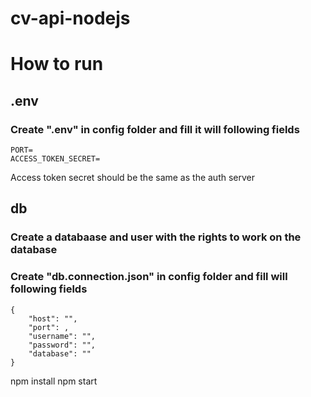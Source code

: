 # cv-api-nodejs

# How to run

## .env

### Create ".env" in config folder and fill it will following fields
```
PORT=
ACCESS_TOKEN_SECRET=
```

Access token secret should be the same as the auth server

## db

### Create a databaase and user with the rights to work on the database

### Create "db.connection.json" in config folder and fill will following fields

```
{
    "host": "",
    "port": ,
    "username": "",
    "password": "",
    "database": ""
}
```

npm install
npm start
